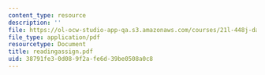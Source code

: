 ```yaml
---
content_type: resource
description: ''
file: https://ol-ocw-studio-app-qa.s3.amazonaws.com/courses/21l-448j-darwin-and-design-fall-2003/38791fe30d089f2afe6d39be0508a0c8_readingassign.pdf
file_type: application/pdf
resourcetype: Document
title: readingassign.pdf
uid: 38791fe3-0d08-9f2a-fe6d-39be0508a0c8
---
```

